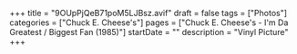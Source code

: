 +++
title = "9OUpPjQeB71poM5LJBsz.avif"
draft = false
tags = ["Photos"]
categories = ["Chuck E. Cheese's"]
pages = ["Chuck E. Cheese's - I'm Da Greatest / Biggest Fan (1985)"]
startDate = ""
description = "Vinyl Picture"
+++

